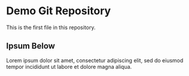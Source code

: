 # Demo Git Repository

This is the first file in this repository.

## Ipsum Below

Lorem ipsum dolor sit amet, consectetur adipiscing elit, sed do eiusmod tempor incididunt ut labore et dolore magna aliqua.